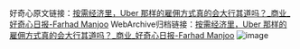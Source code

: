 好奇心原文链接：[按需经济里，Uber 那样的雇佣方式真的会大行其道吗？_商业_好奇心日报-Farhad Manjoo](https://www.qdaily.com/articles/11362.html)
WebArchive归档链接：[按需经济里，Uber 那样的雇佣方式真的会大行其道吗？_商业_好奇心日报-Farhad Manjoo](http://web.archive.org/web/20190623164331/https://www.qdaily.com/articles/11362.html)
![image](http://ww3.sinaimg.cn/large/007d5XDply1g3wgkpqoj3j30u05ajx6p)